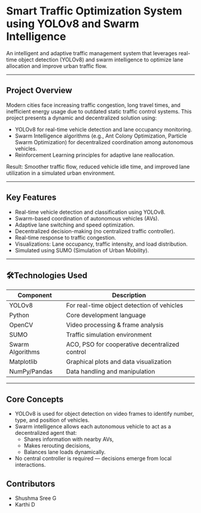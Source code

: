 # Smart Traffic Optimization System using YOLOv8 and Swarm Intelligence

An intelligent and adaptive traffic management system that leverages real-time object detection (YOLOv8) and swarm intelligence to optimize lane allocation and improve urban traffic flow.

---

## Project Overview

Modern cities face increasing traffic congestion, long travel times, and inefficient energy usage due to outdated static traffic control systems. This project presents a dynamic and decentralized solution using:

- YOLOv8 for real-time vehicle detection and lane occupancy monitoring.
- Swarm Intelligence algorithms (e.g., Ant Colony Optimization, Particle Swarm Optimization) for decentralized coordination among autonomous vehicles.
- Reinforcement Learning principles for adaptive lane reallocation.

Result: Smoother traffic flow, reduced vehicle idle time, and improved lane utilization in a simulated urban environment.

---

## Key Features

- Real-time vehicle detection and classification using YOLOv8.
- Swarm-based coordination of autonomous vehicles (AVs).
- Adaptive lane switching and speed optimization.
- Decentralized decision-making (no centralized traffic controller).
- Real-time response to traffic congestion.
- Visualizations: Lane occupancy, traffic intensity, and load distribution.
- Simulated using SUMO (Simulation of Urban Mobility).

---

## 🛠Technologies Used

| Component         | Description                                      |
|------------------|--------------------------------------------------|
| YOLOv8           | For real-time object detection of vehicles       |
| Python           | Core development language                        |
| OpenCV           | Video processing & frame analysis                |
| SUMO             | Traffic simulation environment                   |
| Swarm Algorithms | ACO, PSO for cooperative decentralized control   |
| Matplotlib       | Graphical plots and data visualization           |
| NumPy/Pandas     | Data handling and manipulation                   |

---


## Core Concepts
- YOLOv8 is used for object detection on video frames to identify number, type, and position of vehicles.
- Swarm intelligence allows each autonomous vehicle to act as a decentralized agent that:
    - Shares information with nearby AVs,
    - Makes rerouting decisions,
    - Balances lane loads dynamically.
- No central controller is required — decisions emerge from local interactions.

## Contributors
- Shushma Sree G
- Karthi D

